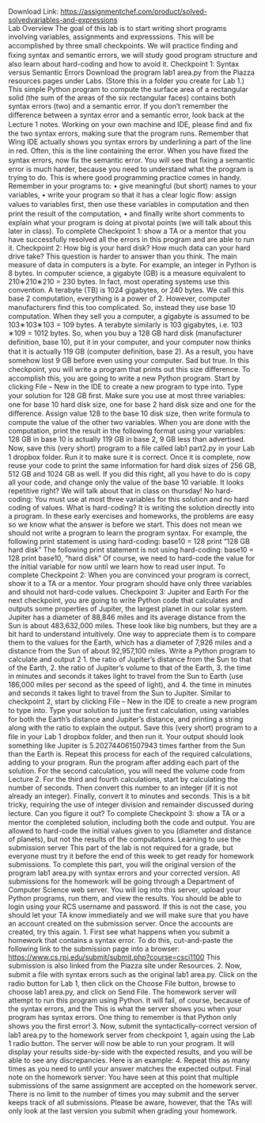 Download Link: https://assignmentchef.com/product/solved-solvedvariables-and-expressions
<br>
Lab Overview The goal of this lab is to start writing short programs involving variables, assignments and expresssions. This will be accomplished by three small checkpoints. We will practice ﬁnding and ﬁxing syntax and semantic errors, we will study good program structure and also learn about hard-coding and how to avoid it. Checkpoint 1: Syntax versus Semantic Errors Download the program lab1 area.py from the Piazza resources pages under Labs. (Store this in a folder you create for Lab 1.) This simple Python program to compute the surface area of a rectangular solid (the sum of the areas of the six rectangular faces) contains both syntax errors (two) and a semantic error. If you don’t remember the diﬀerence between a syntax error and a semantic error, look back at the Lecture 1 notes. Working on your own machine and IDE, please ﬁnd and ﬁx the two syntax errors, making sure that the program runs. Remember that Wing IDE actually shows you syntax errors by underlining a part of the line in red. Often, this is the line containing the error. When you have ﬁxed the syntax errors, now ﬁx the semantic error. You will see that ﬁxing a semantic error is much harder, because you need to understand what the program is trying to do. This is where good programming practice comes in handy. Remember in your programs to: • give meaningful (but short) names to your variables, • write your program so that it has a clear logic ﬂow: assign values to variables ﬁrst, then use these variables in computation and then print the result of the computation, • and ﬁnally write short comments to explain what your program is doing at pivotal points (we will talk about this later in class). To complete Checkpoint 1: show a TA or a mentor that you have successfully resolved all the errors in this program and are able to run it. Checkpoint 2: How big is your hard disk? How much data can your hard drive take? This question is harder to answer than you think. The main measure of data in computers is a byte. For example, an integer in Python is 8 bytes. In computer science, a gigabyte (GB) is a measure equivalent to 210∗210∗210 = 230 bytes. In fact, most operating systems use this convention. A terabyte (TB) is 1024 gigabytes, or 240 bytes. We call this base 2 computation, everything is a power of 2. However, computer manufacturers ﬁnd this too complicated. So, instead they use base 10 computation. When they sell you a computer, a gigabyte is assumed to be 103∗103∗103 = 109 bytes. A terabyte similarly is 103 gigabytes, i.e. 103 ∗109 = 1012 bytes. So, when you buy a 128 GB hard disk (manufacturer deﬁnition, base 10), put it in your computer, and your computer now thinks that it is actually 119 GB (computer deﬁnition, base 2). As a result, you have somehow lost 9 GB before even using your computer. Sad but true. In this checkpoint, you will write a program that prints out this size diﬀerence. To accomplish this, you are going to write a new Python program. Start by clicking File – New in the IDE to create a new program to type into. Type your solution for 128 GB ﬁrst. Make sure you use at most three variables: one for base 10 hard disk size, one for base 2 hard disk size and one for the diﬀerence. Assign value 128 to the base 10 disk size, then write formula to compute the value of the other two variables. When you are done with the computation, print the result in the following format using your variables: 128 GB in base 10 is actually 119 GB in base 2, 9 GB less than advertised. Now, save this (very short) program to a ﬁle called lab1 part2.py in your Lab 1 dropbox folder. Run it to make sure it is correct. Once it is complete, now reuse your code to print the same information for hard disk sizes of 256 GB, 512 GB and 1024 GB as well. If you did this right, all you have to do is copy all your code, and change only the value of the base 10 variable. It looks repetitive right? We will talk about that in class on thursday! No hard-coding: You must use at most three variables for this solution and no hard coding of values. What is hard-coding? It is writing the solution directly into a program. In these early exercises and homeworks, the problems are easy so we know what the answer is before we start. This does not mean we should not write a program to learn the program syntax. For example, the following print statement is using hard-coding: base10 = 128 print “128 GB hard disk” The following print statement is not using hard-coding: base10 = 128 print base10, “hard disk” Of course, we need to hard-code the value for the initial variable for now until we learn how to read user input. To complete Checkpoint 2: When you are convinced your program is correct, show it to a TA or a mentor. Your program should have only three variables and should not hard-code values. Checkpoint 3: Jupiter and Earth For the next checkpoint, you are going to write Python code that calculates and outputs some properties of Jupiter, the largest planet in our solar system. Jupiter has a diameter of 88,846 miles and its average distance from the Sun is about 483,632,000 miles. These look like big numbers, but they are a bit hard to understand intuitively. One way to appreciate them is to compare them to the values for the Earth, which has a diameter of 7,926 miles and a distance from the Sun of about 92,957,100 miles. Write a Python program to calculate and output 2 1. the ratio of Jupiter’s distance from the Sun to that of the Earth, 2. the ratio of Jupiter’s volume to that of the Earth, 3. the time in minutes and seconds it takes light to travel from the Sun to Earth (use 186,000 miles per second as the speed of light), and 4. the time in minutes and seconds it takes light to travel from the Sun to Jupiter. Similar to checkpoint 2, start by clicking File – New in the IDE to create a new program to type into. Type your solution to just the ﬁrst calculation, using variables for both the Earth’s distance and Jupiter’s distance, and printing a string along with the ratio to explain the output. Save this (very short) program to a ﬁle in your Lab 1 dropbox folder, and then run it. Your output should look something like Jupiter is 5.202744061507943 times farther from the Sun than the Earth is. Repeat this process for each of the required calculations, adding to your program. Run the program after adding each part of the solution. For the second calculation, you will need the volume code from Lecture 2. For the third and fourth calculations, start by calculating the number of seconds. Then convert this number to an integer (if it is not already an integer). Finally, convert it to minutes and seconds. This is a bit tricky, requiring the use of integer division and remainder discussed during lecture. Can you ﬁgure it out? To complete Checkpoint 3: show a TA or a mentor the completed solution, including both the code and output. You are allowed to hard-code the initial values given to you (diameter and distance of planets), but not the results of the computations. Learning to use the submission server This part of the lab is not required for a grade, but everyone must try it before the end of this week to get ready for homework submissions. To complete this part, you will the original version of the program lab1 area.py with syntax errors and your corrected version. All submissions for the homework will be going through a Department of Computer Science web server. You will log into this server, upload your Python programs, run them, and view the results. You should be able to login using your RCS username and password. If this is not the case, you should let your TA know immediately and we will make sure that you have an account created on the submission server. Once the accounts are created, try this again. 1. First see what happens when you submit a homework that contains a syntax error. To do this, cut-and-paste the following link to the submission page into a browser: https://www.cs.rpi.edu/submit/submit.php?course=csci1100 This submission is also linked from the Piazza site under Resources. 2. Now, submit a ﬁle with syntax errors such as the original lab1 area.py. Click on the radio button for Lab 1, then click on the Choose File button, browse to choose lab1 area.py, and click on Send File. The homework server will attempt to run this program using Python. It will fail, of course, because of the syntax errors, and the This is what the server shows you when your program has syntax errors. One thing to remember is that Python only shows you the ﬁrst error! 3. Now, submit the syntactically-correct version of lab1 area.py to the homework server from checkpoint 1, again using the Lab 1 radio button. The server will now be able to run your program. It will display your results side-by-side with the expected results, and you will be able to see any discrepancies. Here is an example: 4. Repeat this as many times as you need to until your answer matches the expected output. Final note on the homework server: You have seen at this point that multiple submissions of the same assignment are accepted on the homework server. There is no limit to the number of times you may submit and the server keeps track of all submissions. Please be aware, however, that the TAs will only look at the last version you submit when grading your homework.